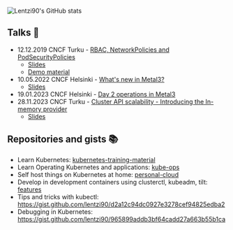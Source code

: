![Lentzi90's GitHub stats](https://github-readme-stats.vercel.app/api?username=lentzi90&theme=solarized-dark&show_icons=true)

<!--
**lentzi90/lentzi90** is a ✨ _special_ ✨ repository because its `README.md` (this file) appears on your GitHub profile.

Here are some ideas to get you started:

- 🔭 I’m currently working on ...
- 🌱 I’m currently learning ...
- 👯 I’m looking to collaborate on ...
- 🤔 I’m looking for help with ...
- 💬 Ask me about ...
- 📫 How to reach me: ...
- 😄 Pronouns: ...
- ⚡ Fun fact: ...
-->

## Talks 💬

- 12.12.2019 CNCF Turku - [RBAC, NetworkPolicies and PodSecurityPolicies](https://www.youtube.com/live/VoQU2uvHY8w?si=8lpH3IfgCrHprSdV&t=7510)
  - [Slides](https://speakerdeck.com/lentzi90/rbac-networkpolicies-and-podsecuritypolicies)
  - [Demo material](https://github.com/lentzi90/kubernetes-training-material)
- 10.05.2022 CNCF Helsinki - [What's new in Metal3?](https://www.youtube.com/live/LTzIudvLs9A?si=NR3QwTr1tc-cSYwR&t=9072)
  - [Slides](https://slides.com/lennartjern/metal-kubernetes-native-bare-metal-host-management)
- 19.01.2023 CNCF Helsinki - [Day 2 operations in Metal3](https://www.youtube.com/live/MwCb4Zujsao?si=KaH-ET9XLgPrGWxL&t=867)
- 28.11.2023 CNCF Turku - [Cluster API scalability - Introducing the In-memory provider](https://www.youtube.com/live/L5nNT9b8oko?si=1Pv1SJ7qwF28yzmJ&t=4611)
  - [Slides](https://github.com/lentzi90/playground/blob/e4c32c5c1369bdb6a10f162c5e0257c5585b8439/slides/Turku%20meetup%20-%2028.11.2023.pdf)

## Repositories and gists 📚

- Learn Kubernetes: [kubernetes-training-material](https://github.com/lentzi90/kubernetes-training-material)
- Learn Operating Kubernetes and applications: [kube-ops](https://github.com/lentzi90/kube-ops)
- Self host things on Kubernetes at home: [personal-cloud](https://github.com/lentzi90/personal-cloud)
- Develop in development containers using clusterctl, kubeadm, tilt: [features](https://github.com/lentzi90/features)
- Tips and tricks with kubectl: <https://gist.github.com/lentzi90/d2a12c94dc0927e3278cef94825edba2>
- Debugging in Kubernetes: <https://gist.github.com/lentzi90/965899addb3bf64cadd27a663b55b1ca>
